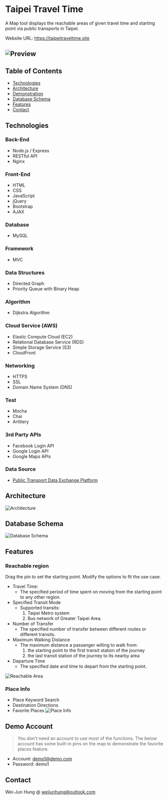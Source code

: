 # Taipei Travel Time

A Map tool displays the reachable areas of given travel time and starting point via public transports in Taipei.

Website URL: https://taipeitraveltime.site

![Preview](./public/assets/readme/preview.png)
---

## Table of Contents
* [Technologies](#Technologies)
* [Architecture](#Architecture)
* [Demonstration](#Demonstration)
* [Database Schema](#Database-Schema)
* [Features](#Features)
* [Contact](#Contact)

## Technologies
### Back-End
* Node.js / Express
* RESTful API
* Nginx
### Front-End
* HTML
* CSS
* JavaScript
* jQuery
* Bootstrap
* AJAX
### Database
* MySQL
### Framework
* MVC
### Data Structures
* Directed Graph
* Priority Queue with Binary Heap
### Algorithm
* Dijkstra Algorithm
### Cloud Service (AWS)
* Elastic Compute Cloud (EC2)
* Relational Database Service (RDS)
* Simple Storage Service (S3)
* CloudFront
### Networking
* HTTPS
* SSL
* Domain Name System (DNS)
### Test
* Mocha
* Chai
* Artiliery
### 3rd Party APIs
* Facebook Login API
* Google Login API
* Google Maps APIs
### Data Source
* [Public Transport Data Exchange Platform](https://ptx.transportdata.tw)

## Architecture
![Architecture](./public/assets/readme/architecture.jpg)

## Database Schema
![Database Schema](./public/assets/readme/database_schema.png)

## Features
### Reachable region
Drag the pin to set the starting point.
Modify the options to fit the use case.
  * Travel Time:
    * The specified period of time spent on moving from the starting point to any other region.
  * Specified Transit Mode
    * Supported transits:
	     1. Taipei Metro system
	     2. Bus network of Greater Taipei Area.
  * Number of Transfer
    * The specified number of transfer between different routes or different transits.
  * Maximum Walking Distance
    * The maximum distance a passanger willing to walk from:
	     1. the starting point to the first transit station of the journey
	     2. the last transit station of the journey to its nearby area
  * Departure Time
    * The specified date and time to depart from the starting point.

![Reachable Area](./public/assets/readme/reachable_area.gif)
 
### Place Info
  * Place Keyword Search
  * Destination Directions
  * Favorite Places
![Place Info](./public/assets/readme/place_info.gif)

## Demo Account
> You don't need an account to use most of the functions. 
> The below account has some built-in pins on the map to demonstrate the favorite places feature.

  * Account: demo1@demo.com
  * Password: demo1

## Contact
Wei-Jun Hung @ weijunhung@outlook.com
